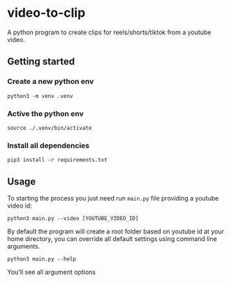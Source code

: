 # video-to-clip
A python program to create clips for reels/shorts/tiktok from a youtube video.

## Getting started

### Create a new python env
```
python3 -m venv .venv
```

### Active the python env
```
source ./.venv/bin/activate
```

### Install all dependencies
```
pip3 install -r requirements.txt
```

## Usage
To starting the process you just need run `main.py` file providing a youtube video id:

```
python3 main.py --video [YOUTUBE_VIDEO_ID]
```

By default the program will create a root folder based on youtube id at your home directory, you can override all default settings using command line arguments. 

```
python3 main.py --help
```

You'll see all argument options
